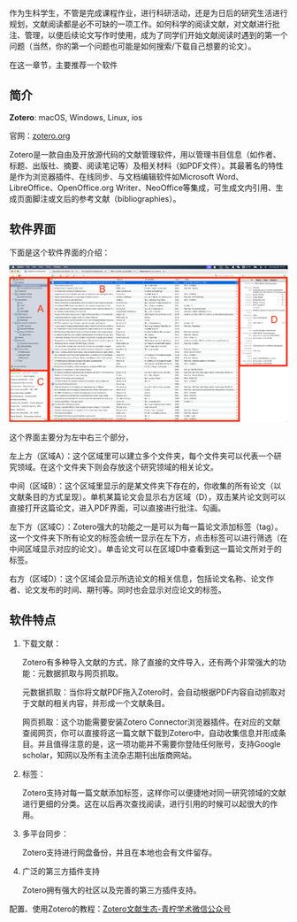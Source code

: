 作为生科学生，不管是完成课程作业，进行科研活动，还是为日后的研究生活进行规划，文献阅读都是必不可缺的一项工作。如何科学的阅读文献，对文献进行批注、管理，以便后续论文写作时使用，成为了同学们开始文献阅读时遇到的第一个问题（当然，你的第一个问题也可能是如何搜索/下载自己想要的论文）。

在这一章节，主要推荐一个软件

## 简介

**Zotero**: macOS, Windows, Linux, ios

官网：[zotero.org](https://www.zotero.org)

Zotero是一款自由及开放源代码的文献管理软件，用以管理书目信息（如作者、标题、出版社、摘要、阅读笔记等）及相关材料（如PDF文件）。其最著名的特性是作为浏览器插件、在线同步、与文档编辑软件如Microsoft Word、LibreOffice、OpenOffice.org Writer、NeoOffice等集成，可生成文内引用、生成页面脚注或文后的参考文献（bibliographies）。

## 软件界面

下面是这个软件界面的介绍：

![zotero界面](../../Image/zotero_showcase.png)

这个界面主要分为左中右三个部分，

左上方（区域A）：这个区域里可以建立多个文件夹，每个文件夹可以代表一个研究领域。在这个文件夹下则会存放这个研究领域的相关论文。

中间（区域B）：这个区域里显示的是某文件夹下存在的，你收集的所有论文（以文献条目的方式呈现）。单机某篇论文会显示右方区域（D），双击某片论文则可以直接打开这篇论文，进入PDF界面，可以直接进行批注、勾画。

左下方（区域C）：Zotero强大的功能之一是可以为每一篇论文添加标签（tag）。这一个文件夹下所有论文的标签会统一显示在左下方，点击标签可以进行筛选（在中间区域显示对应的论文）。单击论文可以在区域D中查看到这一篇论文所对于的标签。

右方（区域D）：这个区域会显示所选论文的相关信息，包括论文名称、论文作者、论文发布的时间、期刊等。同时也会显示对应论文的标签。

## 软件特点

1. 下载文献：

   Zotero有多种导入文献的方式，除了直接的文件导入，还有两个非常强大的功能：元数据抓取与网页抓取。

   元数据抓取：当你将文献PDF拖入Zotero时，会自动根据PDF内容自动抓取对于文献的相关内容，并形成一个文献条目。

   网页抓取：这个功能需要安装Zotero Connector浏览器插件。在对应的文献查阅网页，你可以直接将这一篇文献下载到Zotero中，自动收集信息并形成条目。并且值得注意的是，这一项功能并不需要你登陆任何账号，支持Google scholar，知网以及所有主流杂志期刊出版商网站。

2. 标签：

   Zotero支持对每一篇文献添加标签，这样你可以便捷地对同一研究领域的文献进行更细的分类。这在以后再次查找阅读，进行引用的时候可以起很大的作用。

3. 多平台同步：

   Zotero支持进行网盘备份，并且在本地也会有文件留存。

4. 广泛的第三方插件支持

   Zotero拥有强大的社区以及完善的第三方插件支持。



配置、使用Zotero的教程：[Zotero文献生态-青柠学术微信公众号](https://mp.weixin.qq.com/mp/appmsgalbum?action=getalbum&album_id=1319074508795641857&__biz=MzAxNzgyMDg0MQ==&scene=21#wechat_redirect)

